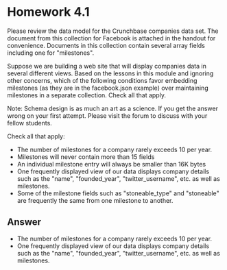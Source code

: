 # Homework 4.1

Please review the data model for the Crunchbase companies data set. The document from this collection for Facebook is attached in the handout for convenience. Documents in this collection contain several array fields including one for "milestones".

Suppose we are building a web site that will display companies data in several different views. Based on the lessons in this module and ignoring other concerns, which of the following conditions favor embedding milestones (as they are in the facebook.json example) over maintaining milestones in a separate collection. Check all that apply.

Note: Schema design is as much an art as a science. If you get the answer wrong on your first attempt. Please visit the forum to discuss with your fellow students.

Check all that apply:

- The number of milestones for a company rarely exceeds 10 per year.
- Milestones will never contain more than 15 fields
- An individual milestone entry will always be smaller than 16K bytes
- One frequently displayed view of our data displays company details such as the "name", "founded_year", "twitter_username", etc. as well as milestones.
- Some of the milestone fields such as "stoneable_type" and "stoneable" are frequently the same from one milestone to another.

## Answer

- The number of milestones for a company rarely exceeds 10 per year.
- One frequently displayed view of our data displays company details such as the "name", "founded_year", "twitter_username", etc. as well as milestones.
